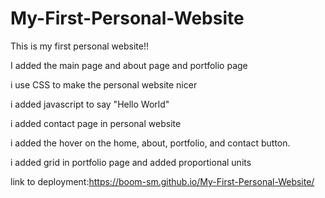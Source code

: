# My-First-Personal-Website

This is my first personal website!!

I added the main page and about page and portfolio page

i use CSS to make the personal website nicer

i added javascript to say "Hello World"

i added contact page in personal website

i added the hover on the home, about, portfolio, and contact button.

i added grid in portfolio page and added proportional units

link to deployment:https://boom-sm.github.io/My-First-Personal-Website/